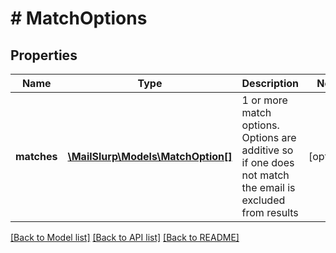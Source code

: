 # # MatchOptions

## Properties

Name | Type | Description | Notes
------------ | ------------- | ------------- | -------------
**matches** | [**\MailSlurp\Models\MatchOption[]**](MatchOption) | 1 or more match options. Options are additive so if one does not match the email is excluded from results | [optional] 

[[Back to Model list]](../../README#documentation-for-models) [[Back to API list]](../../README#documentation-for-api-endpoints) [[Back to README]](../../README)


